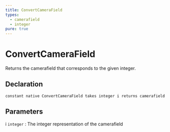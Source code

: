 ```yaml
---
title: ConvertCameraField
types:
  - camerafield
  - integer
pure: true
---
```


# ConvertCameraField
Returns the camerafield that corresponds to the given integer.

## Declaration

```jass
constant native ConvertCameraField takes integer i returns camerafield
```

## Parameters
i `integer`
: The integer representation of the camerafield
